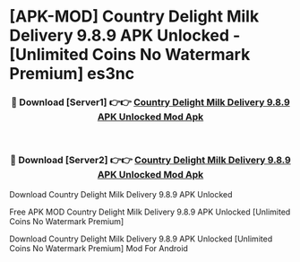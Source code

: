 # [APK-MOD] Country Delight  Milk Delivery 9.8.9 APK Unlocked - [Unlimited Coins No Watermark Premium] es3nc



<div align="center">
<h3>🔴 Download [Server1] 👉👉 <a href="https://momento.my/?title=Country_Delight__Milk_Delivery_9.8.9_APK_Unlocked">Country Delight  Milk Delivery 9.8.9 APK Unlocked Mod Apk</a></h3><br>

<h3>🔴 Download [Server2] 👉👉 <a href="https://momento.my/?title=Country_Delight__Milk_Delivery_9.8.9_APK_Unlocked">Country Delight  Milk Delivery 9.8.9 APK Unlocked Mod Apk</a></h3>
</div>



Download Country Delight  Milk Delivery 9.8.9 APK Unlocked 

Free APK MOD Country Delight  Milk Delivery 9.8.9 APK Unlocked [Unlimited Coins No Watermark Premium]

Download Country Delight  Milk Delivery 9.8.9 APK Unlocked [Unlimited Coins No Watermark Premium] Mod For Android
